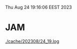 Thu Aug 24 19:16:06 EEST 2023
# JAM
<a href='./cache/202308/24_19.log'>./cache/202308/24_19.log</a>
